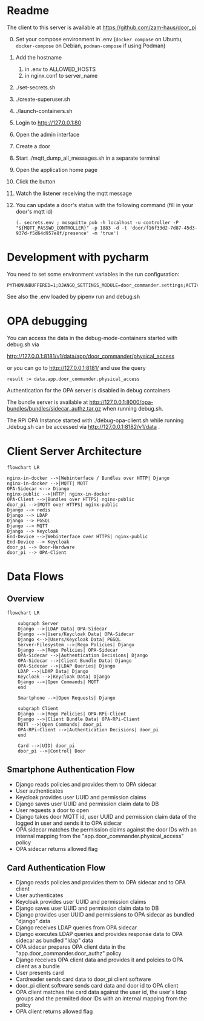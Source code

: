 # Readme

The client to this server is available at https://github.com/zam-haus/door_pi

0. Set your compose environment in .env (`docker compose` on Ubuntu, `docker-compose` on Debian, `podman-compose` if using Podman)
1. Add the hostname 
   1. in .env to ALLOWED_HOSTS
   2. in nginx.conf to server_name
2. ./set-secrets.sh
3. ./create-superuser.sh
4. ./launch-containers.sh
5. Login to http://127.0.0.1:80
6. Open the admin interface
7. Create a door
8. Start ./mqtt_dump_all_messages.sh in a separate terminal
9. Open the application home page
10. Click the button
11. Watch the listener receiving the mqtt message
12. You can update a door's status with the following command (fill in your door's mqtt id)

    ```(. secrets.env ; mosquitto_pub -h localhost -u controller -P "${MQTT_PASSWD_CONTROLLER}" -p 1883 -d -t 'door/f16f33d2-7d87-45d3-937d-f5d64d957e8f/presence' -m 'true')```

# Development with pycharm
You need to set some environment variables in the run configuration:

```
PYTHONUNBUFFERED=1;DJANGO_SETTINGS_MODULE=door_commander.settings;ACTIVATE_DEBUG_MODE=active;OPA_URL=http://localhost:8181/
```

See also the .env loaded by pipenv run and debug.sh

# OPA debugging
You can access the data in the debug-mode-containers started with debug.sh via 

http://127.0.0.1:8181/v1/data/app/door_commander/physical_access

or you can go to http://127.0.0.1:8181/ and use the query

```
result := data.app.door_commander.physical_access
```

Authentication for the OPA server is disabled in debug containers

The bundle server is available at http://127.0.0.1:8000/opa-bundles/bundles/sidecar_authz.tar.gz when running debug.sh.

The RPi OPA Instance started with ./debug-opa-client.sh while running ./debug.sh can be accessed via http://127.0.0.1:8182/v1/data .

# Client Server Architecture

```mermaid
flowchart LR

nginx-in-docker -->|Webinterface / Bundles over HTTP| Django
nginx-in-docker -->|MQTT| MQTT
OPA-Sidecar <--> Django
nginx-public -->|HTTP| nginx-in-docker
OPA-Client -->|Bundles over HTTPS| nginx-public
door_pi -->|MQTT over HTTPS| nginx-public
Django --> redis
Django --> LDAP
Django --> PGSQL
Django --> MQTT
Django --> Keycloak
End-Device -->|Webinterface over HTTPS| nginx-public
End-Device --> Keycloak
door_pi --> Door-Hardware
door_pi --> OPA-Client
```

# Data Flows

## Overview

```mermaid
flowchart LR
    
    subgraph Server
    Django -->|LDAP Data| OPA-Sidecar 
    Django -->|Users/Keycloak Data| OPA-Sidecar
    Django <-->|Users/Keycloak Data| PGSQL
    Server-Filesystem -->|Rego Policies| Django
    Django -->|Rego Policies| OPA-Sidecar
    OPA-Sidecar -->|Authentication Decisions| Django
    OPA-Sidecar -->|Client Bundle Data| Django
    OPA-Sidecar -->|LDAP Queries| Django
    LDAP -->|LDAP Data| Django
    Keycloak -->|Keycloak Data| Django
    Django -->|Open Commands| MQTT
    end
    
    Smartphone -->|Open Requests| Django
    
    subgraph Client
    Django -->|Rego Policies| OPA-RPi-Client
    Django -->|Client Bundle Data| OPA-RPi-Client
    MQTT -->|Open Commands| door_pi 
    OPA-RPi-Client -->|Authentication Decisions| door_pi
    end

    Card -->|UID| door_pi
    door_pi -->|Control| Door
```

## Smartphone Authentication Flow

- Django reads policies and provides them to OPA sidecar
- User authenticates
- Keycloak provides user UUID and permission claims
- Django saves user UUID and permission claim data to DB
- User requests a door to open
- Django takes door MQTT id, user UUID and permission claim data of the logged in user and sends it to OPA sidecar
- OPA sidecar matches the permission claims against the door IDs with an internal mapping from the "app.door_commander.physical_access" policy
- OPA sidecar returns allowed flag


## Card Authentication Flow

- Django reads policies and provides them to OPA sidecar and to OPA client
- User authenticates
- Keycloak provides user UUID and permission claims
- Django saves user UUID and permission claim data to DB
- Django provides user UUID and permissions to OPA sidecar as bundled "django" data
- Django receives LDAP queries from OPA sidecar
- Django executes LDAP queries and provides response data to OPA sidecar as bundled "ldap" data
- OPA sidecar prepares OPA client data in the "app.door_commander.door_authz" policy
- Django receives OPA client data and provides it and polcies to OPA client as a bundle
- User presents card
- Cardreader sends card data to door_pi client software
- door_pi client software sends card data and door id to OPA client
- OPA client matches the card data against the user id, the user's ldap groups and the permiited door IDs with an internal mapping from the policy
- OPA client returns allowed flag
